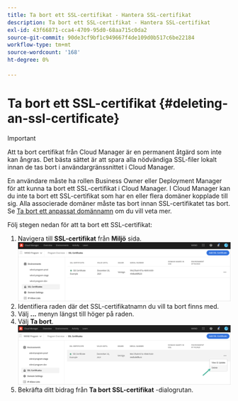 ```yaml
---
title: Ta bort ett SSL-certifikat - Hantera SSL-certifikat
description: Ta bort ett SSL-certifikat - Hantera SSL-certifikat
exl-id: 43f66871-cca4-4709-95d0-68aa715c0da2
source-git-commit: 90de3cf9bf1c949667f4de109d0b517c6be22184
workflow-type: tm+mt
source-wordcount: '168'
ht-degree: 0%

---
```


# Ta bort ett SSL-certifikat {#deleting-an-ssl-certificate}

>[!IMPORTANT]
>Att ta bort certifikat från Cloud Manager är en permanent åtgärd som inte kan ångras. Det bästa sättet är att spara alla nödvändiga SSL-filer lokalt innan de tas bort i användargränssnittet i Cloud Manager.

En användare måste ha rollen Business Owner eller Deployment Manager för att kunna ta bort ett SSL-certifikat i Cloud Manager. I Cloud Manager kan du inte ta bort ett SSL-certifikat som har en eller flera domäner kopplade till sig.  Alla associerade domäner måste tas bort innan SSL-certifikatet tas bort. Se [Ta bort ett anpassat domännamn](/help/implementing/cloud-manager/custom-domain-names/delete-custom-domain-name.md) om du vill veta mer.

Följ stegen nedan för att ta bort ett SSL-certifikat:

1. Navigera till **SSL-certifikat** från **Miljö** sida.
   ![](/help/implementing/cloud-manager/assets/ssl/ssl-cert-3.png)
1. Identifiera raden där det SSL-certifikatnamn du vill ta bort finns med.
1. Välj **...** menyn längst till höger på raden.
1. Välj **Ta bort**.
   ![](/help/implementing/cloud-manager/assets/ssl/ssl-cert-delete01.png)
1. Bekräfta ditt bidrag från **Ta bort SSL-certifikat** -dialogrutan.
